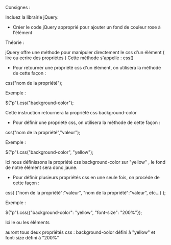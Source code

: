 Consignes :

Incluez la librairie jQuery.

- Créer le code jQuery approprié pour ajouter un fond de couleur rose à l'élément <p>



 Théorie :

 jQuery offre une méthode pour manipuler directement le css d'un élément ( lire ou ecrire des propriétés )
 Cette méthode s'appelle : css()

 - Pour retourner une propriété css d'un élément, on utilisera la méthode de cette façon :

 css("nom de la propriété");

 Exemple :

 $("p").css("background-color");

 Cette instruction retournera la propriété css background-color


 - Pour définir une propriété css, on utilisera la méthode de cette façon :

 css("nom de la propriété","valeur");


Exemple :

 $("p").css("background-color", "yellow");


Ici nous définissons la propriété css background-color sur "yellow" , le fond de notre élément sera donc jaune.


- Pour définir plusieurs propriétés css en une seule fois, on procéde de cette façon :

css(
    {"nom de la propriété":"valeur",
    "nom de la propriété":"valeur",
     etc...}
     );


Exemple :

$("p").css({"background-color": "yellow", "font-size": "200%"});

Ici le ou les éléments <p> auront tous deux propriétés css : background-oolor défini à "yellow" et font-size défini à
"200%"


